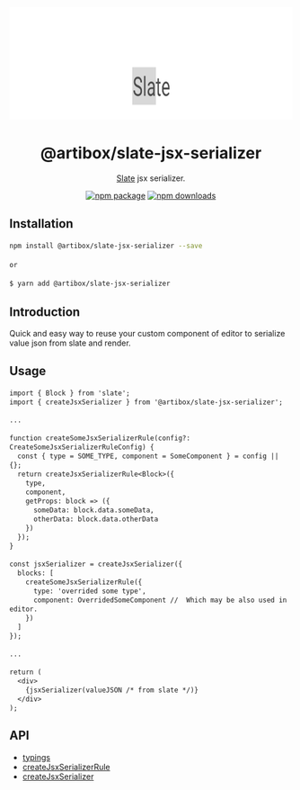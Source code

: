 <div align="center">
  <img
    src="https://raw.githubusercontent.com/ianstormtaylor/slate/master/docs/images/banner.png"
    height="200"
  />
</div>

<h1 align="center">@artibox/slate-jsx-serializer</h1>

<div align="center">

[Slate](https://github.com/ianstormtaylor/slate) jsx serializer.

[![npm package](https://img.shields.io/npm/v/@artibox/slate-jsx-serializer.svg?maxAge=60)](https://www.npmjs.com/package/@artibox/slate-jsx-serializer)
[![npm downloads](https://img.shields.io/npm/dt/@artibox/slate-jsx-serializer.svg?maxAge=60)](https://www.npmjs.com/package/@artibox/slate-jsx-serializer)

</div>

## Installation

```bash
npm install @artibox/slate-jsx-serializer --save

or

$ yarn add @artibox/slate-jsx-serializer
```

## Introduction

Quick and easy way to reuse your custom component of editor to serialize value json from slate and render.

## Usage

```tsx
import { Block } from 'slate';
import { createJsxSerializer } from '@artibox/slate-jsx-serializer';

...

function createSomeJsxSerializerRule(config?: CreateSomeJsxSerializerRuleConfig) {
  const { type = SOME_TYPE, component = SomeComponent } = config || {};
  return createJsxSerializerRule<Block>({
    type,
    component,
    getProps: block => ({
      someData: block.data.someData,
      otherData: block.data.otherData
    })
  });
}

const jsxSerializer = createJsxSerializer({
  blocks: [
    createSomeJsxSerializerRule({
      type: 'overrided some type',
      component: OverridedSomeComponent //  Which may be also used in editor.
    })
  ]
});

...

return (
  <div>
    {jsxSerializer(valueJSON /* from slate */)}
  </div>
);
```

## API

- [typings](./src/typings.ts)
- [createJsxSerializerRule](./src/rule.tsx)
- [createJsxSerializer](./src/serializer.tsx#L45)
